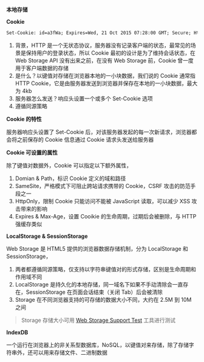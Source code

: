 **本地存储**

**Cookie**

```xml
Set-Cookie: id=a3fWa; Expires=Wed, 21 Oct 2015 07:28:00 GMT; Secure; HttpOnly
```

1. 背景，HTTP 是一个无状态协议，服务器没有记录客户端的状态，最常见的场景是保持用户的登录状态，所以 Cookie 最初的设计是为了维持会话状态，在 Web Storage API 没有出来之前，在没有 Web Storage 前，Cookie 曾一度用于客户端数据的存储
2. 是什么？以键值对存储在浏览器本地的一小块数据，我们说的 Cookie 通常指 HTTP Cookie，它是由服务器发送到浏览器并保存在本地的一小块数据，最大为 4kb
3. 服务器怎么发送？响应头设置一个或多个 Set-Cookie 选项
4. 遵循同源策略

**Cookie 的特性**

服务器响应头设置了 Set-Cookie 后，对该服务器发起的每一次新请求，浏览器都会将之前保存的 Cookie 信息通过 Cookie 请求头发送给服务器

**Cookie 可设置的属性**

除了键值对数据外，Cookie 可以指定以下额外属性，

1. Domian & Path，标识 Cookie 定义的域和路径
2. SameSite，严格模式下可阻止跨站请求携带的 Cookie，CSRF 攻击的防范手段之一
3. HttpOnly，限制 Cookie 只能访问不能被 JavaScript 读取，可以减少 XSS 攻击带来的影响
4. Expires & Max-Age，设置 Cooikie 的生命周期，过期后会被删除，与 HTTP 强缓存类似

**LocalStorage & SessionStorage**

Web Storage 是 HTML5 提供的浏览器数据存储机制，分为 LocalStorage 和 SessionStorage，

1. 两者都遵循同源策略，仅支持以字符串键值对的形式存储，区别是生命周期和作用域不同
2. LocalStorage 是持久化的本地存储，同一域名下如果不手动清除会一直存在，SessionStorage 在页面会话结束（关闭 Tab）后会被清除
3. Storage 在不同浏览器支持的可存储的数据大小不同，大约在 2.5M 到 10M 之间

> Storage 存储大小可用 [Web Storage Support Test](http://dev-test.nemikor.com/web-storage/support-test/) 工具进行测试

**IndexDB**

一个运行在浏览器上的非关系型数据库，NoSQL，以键值对来存储，除了存储字符串外，还可以用来存储文件、二进制数据
